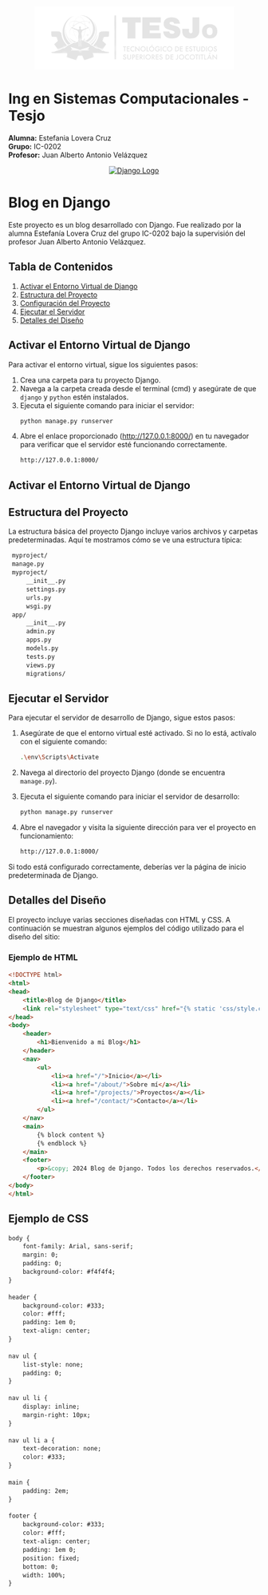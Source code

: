 <p align="center">
  <a href="https://tesjo.edomex.gob.mx">
    <img src="https://github.com/Cobain21Jose/METODOS-NUMERICOS---Simulaci-n-de-Evoluci-n-Clim-tica-Modelo-de-Temperatura-y-Humedad-Relativa/blob/main/tesjo.png" alt="Logo de Ing en Sistemas Computacionales - Tesjo">
  </a>
</p>

# Ing en Sistemas Computacionales - Tesjo

**Alumna:** Estefania Lovera Cruz  
**Grupo:** IC-0202  
**Profesor:** Juan Alberto Antonio Velázquez

<p align="center">
  <a href="https://www.djangoproject.com">
    <img src="https://static.djangoproject.com/img/logos/django-logo-negative.png" alt="Django Logo">
  </a>
</p>

# Blog en Django
Este proyecto es un blog desarrollado con Django. Fue realizado por la alumna Estefanía Lovera Cruz del grupo IC-0202 bajo la supervisión del profesor Juan Alberto Antonio Velázquez.

## Tabla de Contenidos

1. [Activar el Entorno Virtual de Django](#activar-el-entorno-virtual-de-django)
2. [Estructura del Proyecto](#estructura-del-proyecto)
3. [Configuración del Proyecto](#configuración-del-proyecto)
4. [Ejecutar el Servidor](#ejecutar-el-servidor)
5. [Detalles del Diseño](#detalles-del-diseño)

## Activar el Entorno Virtual de Django

Para activar el entorno virtual, sigue los siguientes pasos:

1. Crea una carpeta para tu proyecto Django.
2. Navega a la carpeta creada desde el terminal (cmd) y asegúrate de que `django` y `python` estén instalados.
3. Ejecuta el siguiente comando para iniciar el servidor:
    ```bash
   python manage.py runserver

 4. Abre el enlace proporcionado (http://127.0.0.1:8000/) en tu navegador para verificar que el servidor esté funcionando correctamente.
    ```bash
    http://127.0.0.1:8000/

## Activar el Entorno Virtual de Django

## Estructura del Proyecto
La estructura básica del proyecto Django incluye varios archivos y carpetas predeterminadas. Aquí te mostramos cómo se ve una estructura típica:
   ```bash
    myproject/
    manage.py
    myproject/
        __init__.py
        settings.py
        urls.py
        wsgi.py
    app/
        __init__.py
        admin.py
        apps.py
        models.py
        tests.py
        views.py
        migrations/
```

## Ejecutar el Servidor

Para ejecutar el servidor de desarrollo de Django, sigue estos pasos:

1. Asegúrate de que el entorno virtual esté activado. Si no lo está, actívalo con el siguiente comando:
    ```bash
    .\env\Scripts\Activate
    ```

2. Navega al directorio del proyecto Django (donde se encuentra `manage.py`).

3. Ejecuta el siguiente comando para iniciar el servidor de desarrollo:
    ```bash
    python manage.py runserver
    ```

4. Abre el navegador y visita la siguiente dirección para ver el proyecto en funcionamiento:
    ```bash
    http://127.0.0.1:8000/
    ```

Si todo está configurado correctamente, deberías ver la página de inicio predeterminada de Django.

## Detalles del Diseño

El proyecto incluye varias secciones diseñadas con HTML y CSS. A continuación se muestran algunos ejemplos del código utilizado para el diseño del sitio:

### Ejemplo de HTML

```html
<!DOCTYPE html>
<html>
<head>
    <title>Blog de Django</title>
    <link rel="stylesheet" type="text/css" href="{% static 'css/style.css' %}">
</head>
<body>
    <header>
        <h1>Bienvenido a mi Blog</h1>
    </header>
    <nav>
        <ul>
            <li><a href="/">Inicio</a></li>
            <li><a href="/about/">Sobre mí</a></li>
            <li><a href="/projects/">Proyectos</a></li>
            <li><a href="/contact/">Contacto</a></li>
        </ul>
    </nav>
    <main>
        {% block content %}
        {% endblock %}
    </main>
    <footer>
        <p>&copy; 2024 Blog de Django. Todos los derechos reservados.</p>
    </footer>
</body>
</html>
```
## Ejemplo de CSS
```html
body {
    font-family: Arial, sans-serif;
    margin: 0;
    padding: 0;
    background-color: #f4f4f4;
}

header {
    background-color: #333;
    color: #fff;
    padding: 1em 0;
    text-align: center;
}

nav ul {
    list-style: none;
    padding: 0;
}

nav ul li {
    display: inline;
    margin-right: 10px;
}

nav ul li a {
    text-decoration: none;
    color: #333;
}

main {
    padding: 2em;
}

footer {
    background-color: #333;
    color: #fff;
    text-align: center;
    padding: 1em 0;
    position: fixed;
    bottom: 0;
    width: 100%;
}
```



        



